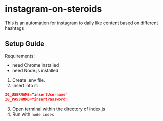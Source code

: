 # instagram-on-steroids

This is an automation for instagram to daily like
content based on different hashtags

## Setup Guide

Requirements:

- need Chrome installed
- need Node.js installed

1. Create .env file.
2. Insert into it:

```json
IG_USERNAME="insertUsername"
IG_PASSWORD="insertPassword"
```

3. Open terminal within the directory of index.js
4. Run with `node index`
